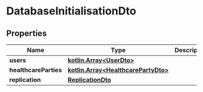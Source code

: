 # DatabaseInitialisationDto

## Properties
Name | Type | Description | Notes
------------ | ------------- | ------------- | -------------
**users** | [**kotlin.Array&lt;UserDto&gt;**](UserDto.md) |  |  [optional]
**healthcareParties** | [**kotlin.Array&lt;HealthcarePartyDto&gt;**](HealthcarePartyDto.md) |  |  [optional]
**replication** | [**ReplicationDto**](ReplicationDto.md) |  |  [optional]
